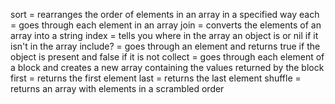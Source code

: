 sort = rearranges the order of elements in an array in a specified way
each = goes through each element in an array
join = converts the elements of an array into a string
index = tells you where in the array an object is or nil if it isn't in the array
include? = goes through an element and returns true if the object is present and false if it is not
collect = goes through each element of a block and creates a new array containing the values returned by the block
first = returns the first element
last = returns the last element
shuffle = returns an array with elements in a scrambled order
